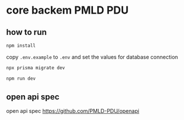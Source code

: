 # core backem PMLD PDU

## how to run

```bash
npm install
```

copy `.env.example` to `.env` and set the values for database connection

```bash
npx prisma migrate dev
```

```bash
npm run dev
```

## open api spec

open api spec https://github.com/PMLD-PDU/openapi

